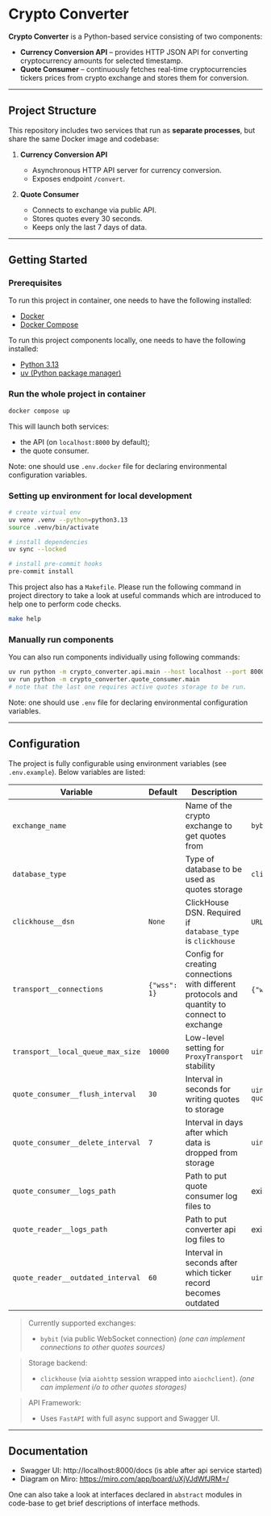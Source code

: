 # Crypto Converter

**Crypto Converter** is a Python-based service consisting of two components:

- **Currency Conversion API** – provides HTTP JSON API for converting cryptocurrency amounts for selected timestamp.
- **Quote Consumer** – continuously fetches real-time cryptocurrencies tickers prices from crypto exchange and stores them for conversion.

---

## Project Structure

This repository includes two services that run as **separate processes**, but share the same Docker image and codebase:

1. **Currency Conversion API**
   - Asynchronous HTTP API server for currency conversion.
   - Exposes endpoint `/convert`.

2. **Quote Consumer**
   - Connects to exchange via public API.
   - Stores quotes every 30 seconds.
   - Keeps only the last 7 days of data.

---

## Getting Started

### Prerequisites

To run this project in container, one needs to have the following installed:

- [Docker](https://www.docker.com/)
- [Docker Compose](https://docs.docker.com/compose/)

To run this project components locally, one needs to have the following installed:

- [Python 3.13](https://www.python.org/downloads/)
- [uv (Python package manager)](https://docs.astral.sh/uv/)

### Run the whole project in container

```bash
docker compose up
```

This will launch both services:
- the API (on `localhost:8000` by default);
- the quote consumer.

Note: one should use `.env.docker` file for declaring environmental configuration variables.

### Setting up environment for local development

```bash
# create virtual env
uv venv .venv --python=python3.13
source .venv/bin/activate

# install dependencies
uv sync --locked

# install pre-commit hooks
pre-commit install
```

This project also has a `Makefile`. Please run the following command in project directory to take a look at useful commands which are introduced to help one to perform code checks.

```bash
make help
```

### Manually run components
You can also run components individually using following commands:

```bash
uv run python -m crypto_converter.api.main --host localhost --port 8000
uv run python -m crypto_converter.quote_consumer.main
# note that the last one requires active quotes storage to be run.
```

Note: one should use `.env` file for declaring environmental configuration variables.

---

## Configuration

The project is fully configurable using environment variables (see `.env.example`). Below variables are listed:

| Variable | Default | Description | Valid values |
|----------|---------|-------------|--------------|
| `exchange_name` || Name of the crypto exchange to get quotes from | `bybit`      |
| `database_type` || Type of database to be used as quotes storage  | `clickhouse` |
| `clickhouse__dsn` | `None` | ClickHouse DSN. Required if `database_type` is `clickhouse` | `URL-string` or `None` |
| `transport__connections` | `{"wss": 1}` | Config for creating connections with different protocols and quantity to connect to exchange | `{"wss": 1}` only
| `transport__local_queue_max_size` | `10000` | Low-level setting for `ProxyTransport` stability | `uint >= 10000`
| `quote_consumer__flush_interval` | `30` | Interval in seconds for writing quotes to storage | `uint <= 0.5 * quote_reader__outdated_interval` |
| `quote_consumer__delete_interval` | `7` | Interval in days after which data is dropped from storage | `uint` |
| `quote_consumer__logs_path` || Path to put quote consumer log files to | existing `Path` |
| `quote_reader__logs_path` || Path to put converter api log files to | existing `Path` |
| `quote_reader__outdated_interval` | `60` | Interval in seconds after which ticker record becomes outdated | `uint`

> Currently supported exchanges:
> - `bybit` (via public WebSocket connection)
> _(one can implement connections to other quotes sources)_

> Storage backend:
> - `clickhouse` (via `aiohttp` session wrapped into `aiochclient`).
> _(one can implement i/o to other quotes storages)_

> API Framework:
> - Uses `FastAPI` with full async support and Swagger UI.

---

## Documentation
- Swagger UI: http://localhost:8000/docs (is able after api service started)
- Diagram on Miro: https://miro.com/app/board/uXjVJdWfJRM=/

One can also take a look at interfaces declared in `abstract` modules in code-base to get brief descriptions of interface methods.
